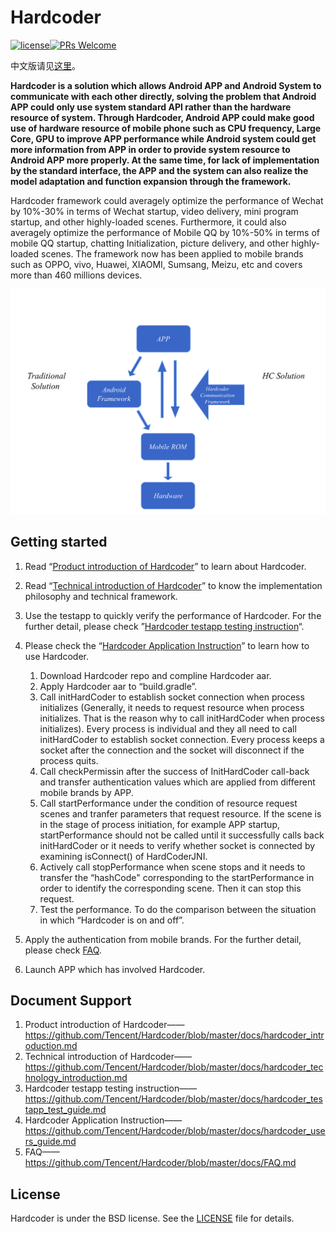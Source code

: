 # Hardcoder

[![license](http://img.shields.io/badge/license-BSD3-brightgreen.svg?style=flat)](https://github.com/Tencent/tinker/blob/master/LICENSE)[![PRs Welcome](https://img.shields.io/badge/PRs-welcome-brightgreen.svg)](https://github.com/Tencent/tinker/pulls)



中文版请见[这里](./docs/README_chinese.md)。



**Hardcoder is a solution which allows Android APP and Android System to communicate with each other directly, solving the problem that Android APP could only use system standard API rather than the hardware resource of system. Through Hardcoder, Android APP could make good use of hardware resource of mobile phone such as CPU frequency, Large Core, GPU to improve APP performance while Android system could get more information from APP in order to provide system resource to Android APP more properly. At the same time, for lack of implementation by the standard interface, the APP and the system can also realize the model adaptation and function expansion through the framework.**



Hardcoder framework could averagely optimize the performance of Wechat by 10%-30% in terms of Wechat startup, video delivery, mini program startup, and other highly-loaded scenes. Furthermore, it could also averagely optimize the performance of Mobile QQ by 10%-50% in terms of mobile QQ startup, chatting Initialization, picture delivery, and other highly-loaded scenes. The framework now has been applied to mobile brands such as OPPO, vivo, Huawei, XIAOMI, Sumsang, Meizu, etc and covers more than 460 millions devices.  

![readme](./docs/images/readme.jpg)



## Getting started

1.  Read “[Product introduction of Hardcoder](./docs/hardcoder_introduction.md)” to learn about Hardcoder.

2. Read “[Technical introduction of Hardcoder](./docs/hardcoder_technology_introduction.md)” to know the implementation philosophy and technical framework.

3. Use the testapp to quickly verify the performance of Hardcoder. For the further detail, please check ”[Hardcoder testapp testing instruction](./docs/hardcoder_testapp_test_guide.md)“.

4. Please check the “[Hardcoder Application Instruction](./docs/hardcoder_users_guide.md)” to learn how to use Hardcoder.

   1. Download Hardcoder repo and compline Hardcoder aar.
   2. Apply Hardcoder aar to “build.gradle”.
   3. Call initHardCoder to establish socket connection when process initializes (Generally, it needs to request resource when process initializes. That is the reason why to call initHardCoder when process initializes). Every process is individual and they all need to call initHardCoder to establish socket connection. Every process keeps a socket after the connection and the socket will disconnect if the process quits.
   4. Call checkPermissin after the success of InitHardCoder call-back and transfer authentication values which are applied from different mobile brands by APP.
   5. Call startPerformance under the condition of resource request scenes and tranfer parameters that request resource. If the scene is in the stage of process initiation, for example APP startup, startPerformance should not be called until it successfully calls back initHardCoder or it needs to verify whether socket is connected by examining isConnect() of HardCoderJNI.
   6. Actively call stopPerformance when scene stops and it needs to transfer the “hashCode" corresponding to the startPerformance in order to identify the corresponding scene. Then it can stop this request.
   7. Test the performance. To do the comparison between the situation in which “Hardcoder is on and  off”.

5. Apply the authentication from mobile brands. For the further detail, please check [FAQ](./docs/FAQ.md).

6. Launch APP which has involved Hardcoder.

   

## Document Support

1. Product introduction of Hardcoder——https://github.com/Tencent/Hardcoder/blob/master/docs/hardcoder_introduction.md
2. Technical introduction of Hardcoder——https://github.com/Tencent/Hardcoder/blob/master/docs/hardcoder_technology_introduction.md
3. Hardcoder testapp testing instruction——https://github.com/Tencent/Hardcoder/blob/master/docs/hardcoder_testapp_test_guide.md
4. Hardcoder Application Instruction——https://github.com/Tencent/Hardcoder/blob/master/docs/hardcoder_users_guide.md
5. FAQ——https://github.com/Tencent/Hardcoder/blob/master/docs/FAQ.md




## License

Hardcoder is under the BSD license. See the [LICENSE](./LICENSE) file for details.



